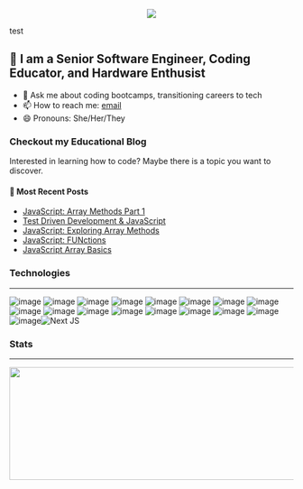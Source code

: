  <p align="center">
  <img src="https://aliracoffmancom.files.wordpress.com/2021/10/cropped-untitled-2.png">
</p>
test

## 👋 I am a Senior Software Engineer, Coding Educator, and Hardware Enthusist 

- 💬 Ask me about coding bootcamps, transitioning careers to tech
- 📫 How to reach me: [email](mailto:aliradawn@gmail.com)
- 😄 Pronouns: She/Her/They


### Checkout my Educational Blog
Interested in learning how to code? Maybe there is a topic you want to discover. 
#### 📙 Most Recent Posts
<!-- BLOG-POST-LIST:START -->
- [JavaScript: Array Methods Part 1](https://aliracoffman.com/2022/02/19/javascript-array-methods-part-1/)
- [Test Driven Development &amp; JavaScript](https://aliracoffman.com/2022/01/09/test-driven-development-javascript/)
- [JavaScript: Exploring Array Methods](https://aliracoffman.com/2021/12/10/javascript-exploring-array-methods/)
- [JavaScript: FUNctions](https://aliracoffman.com/2021/11/28/javascript-functions/)
- [JavaScript Array Basics](https://aliracoffman.com/2021/11/26/javascript-array-basics/)
<!-- BLOG-POST-LIST:END -->

### Technologies
___

![image](https://img.shields.io/badge/Angular-DD0031?style=for-the-badge&logo=angular&logoColor=white) ![image](https://img.shields.io/badge/Bootstrap-563D7C?style=for-the-badge&logo=bootstrap&logoColor=white) ![image](https://img.shields.io/badge/Docker-2CA5E0?style=for-the-badge&logo=docker&logoColor=white) ![image](https://img.shields.io/badge/firebase-ffca28?style=for-the-badge&logo=firebase&logoColor=black) ![image](https://img.shields.io/badge/Insomnia-5849be?style=for-the-badge&logo=Insomnia&logoColor=white) ![image](https://img.shields.io/badge/jQuery-0769AD?style=for-the-badge&logo=jquery&logoColor=white) ![image](https://img.shields.io/badge/kubernetes-326ce5.svg?&style=for-the-badge&logo=kubernetes&logoColor=white) ![image](https://img.shields.io/badge/Laravel-FF2D20?style=for-the-badge&logo=laravel&logoColor=white) ![image](https://img.shields.io/badge/Material%20UI-007FFF?style=for-the-badge&logo=mui&logoColor=white) ![image](https://img.shields.io/badge/R-276DC3?style=for-the-badge&logo=r&logoColor=white) ![image](https://img.shields.io/badge/React-20232A?style=for-the-badge&logo=react&logoColor=61DAFB) ![image](https://img.shields.io/badge/Rust-000000?style=for-the-badge&logo=rust&logoColor=white) ![image](https://img.shields.io/badge/Python-FFD43B?style=for-the-badge&logo=python&logoColor=darkgreen) ![image](https://img.shields.io/badge/JavaScript-323330?style=for-the-badge&logo=javascript&logoColor=F7DF1E) ![image](https://img.shields.io/badge/C-00599C?style=for-the-badge&logo=c&logoColor=white) ![image](https://img.shields.io/badge/C%2B%2B-00599C?style=for-the-badge&logo=c%2B%2B&logoColor=white) ![image](https://img.shields.io/badge/Go-00ADD8?style=for-the-badge&logo=go&logoColor=white)![Next JS](https://img.shields.io/badge/Next-black?style=for-the-badge&logo=next.js&logoColor=white)

### Stats 
___
<p align="center">
<img align="" width="600" height="200" src="https://github-readme-streak-stats.herokuapp.com/?user=Alira-Coffman">
</p>
